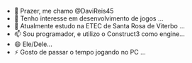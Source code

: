 - 👋 Prazer, me chamo @DaviReis45
- 👀 Tenho interesse em desenvolvimento de jogos ...
- 🌱 Atualmente estudo na ETEC de Santa Rosa de Viterbo ...
- 📫 Sou programador, e utilizo o Construct3 como engine...
- 😄 Ele/Dele...
- ⚡ Gosto de passar o tempo jogando no PC ...
